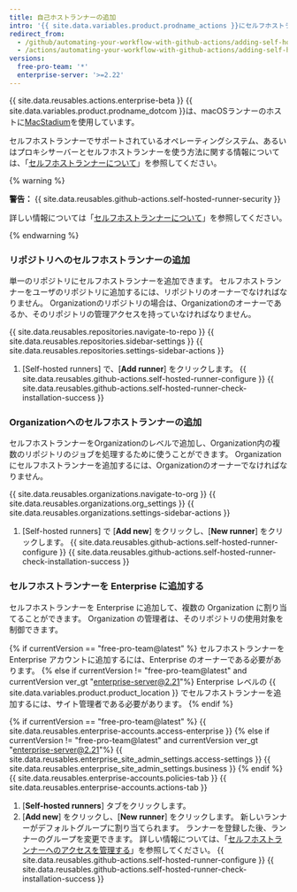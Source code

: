```yaml
---
title: 自己ホストランナーの追加
intro: '{{ site.data.variables.product.prodname_actions }}にセルフホストランナーを追加できます。'
redirect_from:
  - /github/automating-your-workflow-with-github-actions/adding-self-hosted-runners
  - /actions/automating-your-workflow-with-github-actions/adding-self-hosted-runners
versions:
  free-pro-team: '*'
  enterprise-server: '>=2.22'
---
```


{{ site.data.reusables.actions.enterprise-beta }}
{{ site.data.variables.product.prodname_dotcom }}は、macOSランナーのホストに[MacStadium](https://www.macstadium.com/)を使用しています。

セルフホストランナーでサポートされているオペレーティングシステム、あるいはプロキシサーバーとセルフホストランナーを使う方法に関する情報については、「[セルフホストランナーについて](/github/automating-your-workflow-with-github-actions/about-self-hosted-runners)」を参照してください。

{% warning %}

**警告：** {{ site.data.reusables.github-actions.self-hosted-runner-security }}

詳しい情報については「[セルフホストランナーについて](/github/automating-your-workflow-with-github-actions/about-self-hosted-runners#self-hosted-runner-security-with-public-repositories)」を参照してください。

{% endwarning %}

### リポジトリへのセルフホストランナーの追加

単一のリポジトリにセルフホストランナーを追加できます。 セルフホストランナーをユーザのリポジトリに追加するには、リポジトリのオーナーでなければなりません。 Organizationのリポジトリの場合は、Organizationのオーナーであるか、そのリポジトリの管理アクセスを持っていなければなりません。

{{ site.data.reusables.repositories.navigate-to-repo }}
{{ site.data.reusables.repositories.sidebar-settings }}
{{ site.data.reusables.repositories.settings-sidebar-actions }}
1. [Self-hosted runners] で、[**Add runner**] をクリックします。
{{ site.data.reusables.github-actions.self-hosted-runner-configure }}
{{ site.data.reusables.github-actions.self-hosted-runner-check-installation-success }}

### Organizationへのセルフホストランナーの追加

セルフホストランナーをOrganizationのレベルで追加し、Organization内の複数のリポジトリのジョブを処理するために使うことができます。 Organizationにセルフホストランナーを追加するには、Organizationのオーナーでなければなりません。

{{ site.data.reusables.organizations.navigate-to-org }}
{{ site.data.reusables.organizations.org_settings }}
{{ site.data.reusables.organizations.settings-sidebar-actions }}
1. [Self-hosted runners] で [**Add new**] をクリックし、[**New runner**] をクリックします。
{{ site.data.reusables.github-actions.self-hosted-runner-configure }}
{{ site.data.reusables.github-actions.self-hosted-runner-check-installation-success }}

### セルフホストランナーを Enterprise に追加する

セルフホストランナーを Enterprise に追加して、複数の Organization に割り当てることができます。 Organization の管理者は、そのリポジトリの使用対象を制御できます。

{% if currentVersion == "free-pro-team@latest" %}
セルフホストランナーを Enterprise アカウントに追加するには、Enterprise のオーナーである必要があります。
{% else if currentVersion != "free-pro-team@latest" and currentVersion ver_gt "enterprise-server@2.21"%}
Enterprise レベルの {{ site.data.variables.product.product_location }} でセルフホストランナーを追加するには、サイト管理者である必要があります。
{% endif %}

{% if currentVersion == "free-pro-team@latest" %}
{{ site.data.reusables.enterprise-accounts.access-enterprise }}
{% else if currentVersion != "free-pro-team@latest" and currentVersion ver_gt "enterprise-server@2.21"%}
{{ site.data.reusables.enterprise_site_admin_settings.access-settings }}
{{ site.data.reusables.enterprise_site_admin_settings.business }}
{% endif %}
{{ site.data.reusables.enterprise-accounts.policies-tab }}
{{ site.data.reusables.enterprise-accounts.actions-tab }}
1. [**Self-hosted runners**] タブをクリックします。
1. [**Add new**] をクリックし、[**New runner**] をクリックします。 新しいランナーがデフォルトグループに割り当てられます。 ランナーを登録した後、ランナーのグループを変更できます。 詳しい情報については、「[セルフホストランナーへのアクセスを管理する](/actions/hosting-your-own-runners/managing-access-to-self-hosted-runners-using-groups#moving-a-self-hosted-runner-to-a-group)」を参照してください。
{{ site.data.reusables.github-actions.self-hosted-runner-configure }}
{{ site.data.reusables.github-actions.self-hosted-runner-check-installation-success }}
